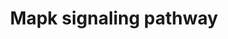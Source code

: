 ---
annotations:
- id: PW:0000007
  parent: signaling pathway
  type: Pathway Ontology
  value: mitogen activated protein kinase signaling pathway
authors:
- S.Burel
- MaintBot
- Khanspers
- Ddigles
- Mkutmon
- DeSl
- Eweitz
description: 'The mitogen-activated protein kinase (MAPK) cascade is a highly conserved
  module that is involved in various cellular functions, including cell proliferation,
  differentiation and migration. Mammals express at least four distinctly regulated
  groups of MAPKs, extracellular signal-related kinases (ERK)-1/2, Jun amino-terminal
  kinases (JNK1/2/3), p38 proteins (p38alpha/beta/gamma/delta) and ERK5, that are
  activated by specific MAPKKs: MEK1/2 for ERK1/2, MKK3/6 for the p38, MKK4/7 (JNKK1/2)
  for the JNKs, and MEK5 for ERK5. Each MAPKK, however, can be activated by more than
  one MAPKKK, increasing the complexity and diversity of MAPK signalling. Presumably
  each MAPKKK confers responsiveness to distinct stimuli. For example, activation
  of ERK1/2 by growth factors depends on the MAPKKK c-Raf, but other MAPKKKs may activate
  ERK1/2 in response to pro-inflammatory stimuli.  Source: KEGG http://www.genome.jp/dbget-bin/www_bget?pathway:map04010'
last-edited: 2021-05-23
organisms:
- Mus musculus
redirect_from:
- /index.php/Pathway:WP493
- /instance/WP493
revision: null
schema-jsonld:
- '@context': https://schema.org/
  '@id': https://wikipathways.github.io/pathways/WP493.html
  '@type': Dataset
  creator:
    '@type': Organization
    name: WikiPathways
  description: 'The mitogen-activated protein kinase (MAPK) cascade is a highly conserved
    module that is involved in various cellular functions, including cell proliferation,
    differentiation and migration. Mammals express at least four distinctly regulated
    groups of MAPKs, extracellular signal-related kinases (ERK)-1/2, Jun amino-terminal
    kinases (JNK1/2/3), p38 proteins (p38alpha/beta/gamma/delta) and ERK5, that are
    activated by specific MAPKKs: MEK1/2 for ERK1/2, MKK3/6 for the p38, MKK4/7 (JNKK1/2)
    for the JNKs, and MEK5 for ERK5. Each MAPKK, however, can be activated by more
    than one MAPKKK, increasing the complexity and diversity of MAPK signalling. Presumably
    each MAPKKK confers responsiveness to distinct stimuli. For example, activation
    of ERK1/2 by growth factors depends on the MAPKKK c-Raf, but other MAPKKKs may
    activate ERK1/2 in response to pro-inflammatory stimuli.  Source: KEGG http://www.genome.jp/dbget-bin/www_bget?pathway:map04010'
  keywords:
  - Acvr1b
  - Acvr1c
  - Akt1
  - Akt2
  - Akt3
  - Arrb1
  - Arrb2
  - Atf2
  - Atf4
  - B230120H23Rik
  - Bdnf
  - Braf
  - Casp1
  - Casp2
  - Casp3
  - Casp6
  - Casp7
  - Casp8
  - Casp9
  - Cd14
  - Cdc25b
  - Cdc42
  - Classical MAP kinase Pathway
  - Crk
  - Crkl
  - Daxx
  - Ddit3
  - Dusp1
  - Dusp10
  - Dusp4
  - Dusp5
  - Dusp6
  - Dusp7
  - ERK5 pathway
  - Ecsit
  - Egf
  - Egfr
  - Elk1
  - Fas
  - Fasl
  - Fgf4
  - Flna
  - Fos
  - Gadd45a
  - Gck
  - Gna12
  - Grb2
  - Hspa1a
  - Hspa5
  - Hspa8
  - Hspb1
  - Hspb2
  - Ikbkb
  - Ikbkg
  - Il1a
  - Il1b
  - Il1r1
  - Il1r2
  - JNK & p38 MAP kinase pathway
  - Jun
  - Jund
  - Kras
  - MEKK2/3
  - Map2k1
  - Map2k1|P1
  - Map2k2
  - Map2k4
  - Map2k5
  - Map2k6
  - Map2k7
  - Map3k1
  - Map3k11
  - Map3k12
  - Map3k13
  - Map3k14
  - Map3k4
  - Map3k5
  - Map3k6
  - Map3k7
  - Map3k7ip1
  - Map3k7ip2
  - Map3k8
  - Map4k1
  - Map4k3
  - Map4k4
  - Mapk1
  - Mapk10
  - Mapk12
  - Mapk13
  - Mapk14
  - Mapk3
  - Mapk4
  - Mapk6
  - Mapk7
  - Mapk8
  - Mapk8ip3
  - Mapk9
  - Mapkapk2
  - Mapkapk5
  - Mapt
  - Max
  - Mef2c
  - Mink1
  - Mos
  - Mras
  - Myc
  - Nf1
  - Nfkb1
  - Ngf
  - Nlk
  - Nr4a1
  - Nras
  - Ntf5
  - Ntrk1
  - Pak1
  - Pak2
  - Pdgfb
  - Pdgfrb
  - Pla2g10
  - Pla2g5
  - Ppm1a
  - Ppm1b
  - Ppp3ca
  - Ppp3cb
  - Ppp3cc
  - Ppp3r1
  - Ppp3r2
  - Ppp5c
  - Prkaca
  - Prkcb
  - Prkcc
  - Prkcd
  - Prkch
  - Prkcz
  - Ptpn5
  - Ptpn7
  - Ptprr
  - Rac1
  - Rac2
  - Raf1
  - Rap1a
  - Rap1b
  - Rasa1
  - Rasa2
  - Rasgrf2
  - Rasgrp1
  - Rasgrp4
  - Rps6ka3
  - Sap1a
  - Sos2
  - Srf
  - Stk3
  - Stmn1
  - Taok1
  - Taok2
  - Tgfb1
  - Tgfb2
  - Tgfb3
  - Tgfbr1
  - Tgfbr2
  - Tmem37
  - Tnf
  - Traf2
  - Traf6
  - Trp53
  - cAMP
  - fgfr
  - mkk3
  - mnk1/2
  - msk1/2
  - nfat2/4
  - sap1a
  license: CC0
  name: Mapk signaling pathway
seo: CreativeWork
title: Mapk signaling pathway
wpid: WP493
---